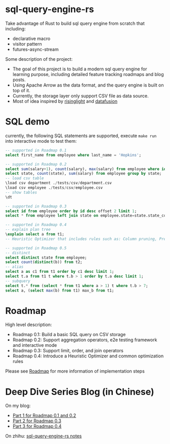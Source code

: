 # sql-query-engine-rs

Take advantage of Rust to build sql query engine from scratch that including:

- declarative macro
- visitor pattern
- futures-async-stream

Some description of the project:
- The goal of this project is to build a modern sql query engine for learning purpose, including detailed feature tracking roadmaps and blog posts.
- Using Apache Arrow as the data format, and the query engine is built on top of it.
- Currently, the storage layer only support CSV file as data source.
- Most of idea inspired by [risinglight](https://github.com/risinglightdb/risinglight) and [datafusion](https://github.com/apache/arrow-datafusion)

# SQL demo

currently, the following SQL statements are supported, execute `make run` into interactive mode to test them:

```sql
-- supported in Roadmap 0.1
select first_name from employee where last_name = 'Hopkins';

-- supported in Roadmap 0.2
select sum(salary+1), count(salary), max(salary) from employee where id > 1;
select state, count(state), sum(salary) from employee group by state;
-- load csv table
\load csv department ./tests/csv/department.csv
\load csv employee ./tests/csv/employee.csv
-- show tables
\dt

-- supported in Roadmap 0.3
select id from employee order by id desc offset 2 limit 1;
select * from employee left join state on employee.state=state.state_code and state.state_name!='California State';

-- supported in Roadmap 0.4
-- explain plan tree
\explain select a from t1;
-- Heuristic Optimizer that includes rules such as: Column pruning, Predicates pushdown, Limit pushdown etc.

-- supported in Roadmap 0.5
-- distinct
select distinct state from employee;
select count(distinct(b)) from t2;
-- alias
select a as c1 from t1 order by c1 desc limit 1;
select t.a from t1 t where t.b > 1 order by t.a desc limit 1;
-- subquery
select t.* from (select * from t1 where a > 1) t where t.b > 7;
select a, (select max(b) from t1) max_b from t1;
```


# Roadmap

High level description:

- Roadmap 0.1: Build a basic SQL query on CSV storage
- Roadmap 0.2: Support aggregation operators, e2e testing framework and interactive mode
- Roadmap 0.3: Support limit, order, and join operators
- Roadmap 0.4: Introduce a Heuristic Optimizer and common optimization rules

Please see [Roadmap](https://github.com/Fedomn/sql-query-engine-rs/issues?q=roadmap) for more information of implementation steps


# Deep Dive Series Blog (in Chinese)

On my blog:

- [Part 1 for Roadmap 0.1 and 0.2](https://frankma.me/posts/database/sql-query-engine-rs-part-1/)
- [Part 2 for Roadmap 0.3](https://frankma.me/posts/database/sql-query-engine-rs-part-2/)
- [Part 3 for Roadmap 0.4](https://frankma.me/posts/database/sql-query-engine-rs-part-3/)

On zhihu: [sql-query-engine-rs notes](https://www.zhihu.com/column/c_1554474699211628544)
